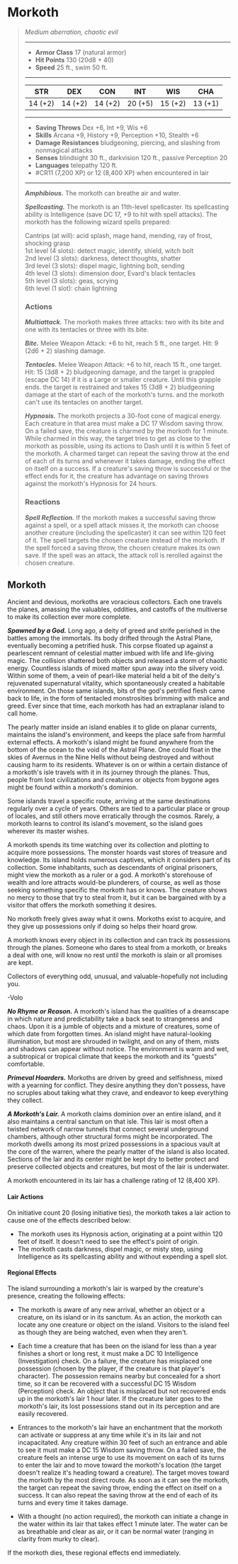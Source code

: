 # Morkoth
>*Medium aberration, chaotic evil*
>___
>- **Armor Class** 17 (natural armor)
>- **Hit Points** 130 (20d8 + 40)
>- **Speed** 25 ft., swim 50 ft.
>___
>|STR|DEX|CON|INT|WIS|CHA|
>|:---:|:---:|:---:|:---:|:---:|:---:|
>|14 (+2)|14 (+2)|14 (+2)|20 (+5)|15 (+2)|13 (+1)|
>___
>- **Saving Throws** Dex +6, Int +9, Wis +6
>- **Skills** Arcana +9, History +9, Perception +10, Stealth +6
>- **Damage Resistances** bludgeoning, piercing, and slashing from nonmagical attacks
>- **Senses** blindsight 30 ft., darkvision 120 ft., passive Perception 20
>- **Languages** telepathy 120 ft.
>- #CR11 (7,200 XP) or 12 (8,400 XP) when encountered in lair
>___
>***Amphibious.*** The morkoth can breathe air and water.  
>
>***Spellcasting.*** The morkoth is an 11th-level spellcaster. Its spellcasting ability is Intelligence (save DC 17, +9 to hit with spell attacks). The morkoth has the following wizard spells prepared:  
>
>Cantrips (at will): acid splash, mage hand, mending, ray of frost, shocking grasp  
>1st level (4 slots): detect magic, identify, shield, witch bolt  
>2nd level (3 slots): darkness, detect thoughts, shatter  
>3rd level (3 slots): dispel magic, lightning bolt, sending  
>4th level (3 slots): dimension door, Evard's black tentacles  
>5th level (3 slots): geas, scrying  
>6th level (1 slot): chain lightning  
>
>### Actions
>***Multiattack.*** The morkoth makes three attacks: two with its bite and one with its tentacles or three with its bite.  
>
>***Bite.*** Melee Weapon Attack: +6 to hit, reach 5 ft., one target. Hit: 9 (2d6 + 2) slashing damage.  
>
>***Tentacles.*** Melee Weapon Attack: +6 to hit, reach 15 ft., one target. Hit: 15 (3d8 + 2) bludgeoning damage, and the target is grappled (escape DC 14) if it is a Large or smaller creature. Until this grapple ends. the target is restrained and takes 15 (3d8 + 2) bludgeoning damage at the start of each of the morkoth's turns. and the morkoth can't use its tentacles on another target.  
>
>***Hypnosis.*** The morkoth projects a 30-foot cone of magical energy. Each creature in that area must make a DC 17 Wisdom saving throw. On a failed save, the creature is charmed by the morkoth for 1 minute. While charmed in this way, the target tries to get as close to the morkoth as possible, using its actions to Dash until it is within 5 feet of the morkoth. A charmed target can repeat the saving throw at the end of each of its turns and whenever it takes damage, ending the effect on itself on a success. If a creature's saving throw is successful or the effect ends for it, the creature has advantage on saving throws against the morkoth's Hypnosis for 24 hours.  
>
>### Reactions
>***Spell Reflection.*** If the morkoth makes a successful saving throw against a spell, or a spell attack misses it, the morkoth can choose another creature (including the spellcaster) it can see within 120 feet of it. The spell targets the chosen creature instead of the morkoth. If the spell forced a saving throw, the chosen creature makes its own save. If the spell was an attack, the attack roll is rerolled against the chosen creature.

## Morkoth

Ancient and devious, morkoths are voracious collectors. Each one travels the planes, amassing the valuables, oddities, and castoffs of the multiverse to make its collection ever more complete.

***Spawned by a God.***  Long ago, a deity of greed and strife perished in the battles among the immortals. Its body drifted through the Astral Plane, eventually becoming a petrified husk. This corpse floated up against a pearlescent remnant of celestial matter imbued with life and life-giving magic. The collision shattered both objects and released a storm of chaotic energy. Countless islands of mixed matter spun away into the silvery void. Within some of them, a vein of pearl-like material held a bit of the deity's rejuvenated supernatural vitality, which spontaneously created a habitable environment. On those same islands, bits of the god's petrified flesh came back to life, in the form of tentacled monstrosities brimming with malice and greed. Ever since that time, each morkoth has had an extraplanar island to call home.

The pearly matter inside an island enables it to glide on planar currents, maintains the island's environment, and keeps the place safe from harmful external effects. A morkoth's island might be found anywhere from the bottom of the ocean to the void of the Astral Plane. One could float in the skies of Avernus in the Nine Hells without being destroyed and without causing harm to its residents. Whatever is on or within a certain distance of a morkoth's isle travels with it in its journey through the planes. Thus, people from lost civilizations and creatures or objects from bygone ages might be found within a morkoth's dominion.

Some islands travel a specific route, arriving at the same destinations regularly over a cycle of years. Others are tied to a particular place or group of locales, and still others move erratically through the cosmos. Rarely, a morkoth learns to control its island's movement, so the island goes wherever its master wishes.

A morkoth spends its time watching over its collection and plotting to acquire more possessions. The monster hoards vast stores of treasure and knowledge. Its island holds numerous captives, which it considers part of its collection. Some inhabitants, such as descendants of original prisoners, might view the morkoth as a ruler or a god. A morkoth's storehouse of wealth and lore attracts would-be plunderers, of course, as well as those seeking something specific the morkoth has or knows. The creature shows no mercy to those that try to steal from it, but it can be bargained with by a visitor that offers the morkoth something it desires.

No morkoth freely gives away what it owns. Morkoths exist to acquire, and they give up possessions only if doing so helps their hoard grow.

A morkoth knows every object in its collection and can track its possessions through the planes. Someone who dares to steal from a morkoth, or breaks a deal with one, will know no rest until the morkoth is slain or all promises are kept.

Collectors of everything odd, unusual, and valuable-hopefully not including you.

-Volo

***No Rhyme or Reason.***  A morkoth's island has the qualities of a dreamscape in which nature and predictability take a back seat to strangeness and chaos. Upon it is a jumble of objects and a mixture of creatures, some of which date from forgotten times. An island might have natural-looking illumination, but most are shrouded in twilight, and on any of them, mists and shadows can appear without notice. The environment is warm and wet, a subtropical or tropical climate that keeps the morkoth and its "guests" comfortable.

***Primeval Hoarders.***  Morkoths are driven by greed and selfishness, mixed with a yearning for conflict. They desire anything they don't possess, have no scruples about taking what they crave, and endeavor to keep everything they collect.

***A Morkoth's Lair.*** A morkoth claims dominion over an entire island, and it also maintains a central sanctum on that isle. This lair is most often a twisted network of narrow tunnels that connect several underground chambers, although other structural forms might be incorporated. The morkoth dwells among its most prized possessions in a spacious vault at the core of the warren, where the pearly matter of the island is also located. Sections of the lair and its center might be kept dry to better protect and preserve collected objects and creatures, but most of the lair is underwater.

A morkoth encountered in its lair has a challenge rating of 12 (8,400 XP).

#### Lair Actions
On initiative count 20 (losing initiative ties), the morkoth takes a lair action to cause one of the effects described below:

- The morkoth uses its Hypnosis action, originating at a point within 120 feet of itself. It doesn't need to see the effect's point of origin.
- The morkoth casts darkness, dispel magic, or misty step, using Intelligence as its spellcasting ability and without expending a spell slot.

#### Regional Effects
The island surrounding a morkoth's lair is warped by the creature's presence, creating the following effects:

- The morkoth is aware of any new arrival, whether an object or a creature, on its island or in its sanctum. As an action, the morkoth can locate any one creature or object on the island. Visitors to the island feel as though they are being watched, even when they aren't.

- Each time a creature that has been on the island for less than a year finishes a short or long rest, it must make a DC 10 Intelligence (Investigation) check. On a failure, the creature has misplaced one possession (chosen by the player, if the creature is that player's character). The possession remains nearby but concealed for a short time, so it can be recovered with a successful DC 15 Wisdom (Perception) check. An object that is misplaced but not recovered ends up in the morkoth's lair 1 hour later. If the creature later goes to the morkoth's lair, its lost possessions stand out in its perception and are easily recovered.
- Entrances to the morkoth's lair have an enchantment that the morkoth can activate or suppress at any time while it's in its lair and not incapacitated. Any creature within 30 feet of such an entrance and able to see it must make a DC 15 Wisdom saving throw. On a failed save, the creature feels an intense urge to use its movement on each of its turns to enter the lair and to move toward the morkoth's location (the target doesn't realize it's heading toward a creature). The target moves toward the morkoth by the most direct route. As soon as it can see the morkoth, the target can repeat the saving throw, ending the effect on itself on a success. It can also repeat the saving throw at the end of each of its turns and every time it takes damage.
- With a thought (no action required), the morkoth can initiate a change in the water within its lair that takes effect 1 minute later. The water can be as breathable and clear as air, or it can be normal water (ranging in clarity from murky to clear).

If the morkoth dies, these regional effects end immediately.
